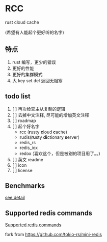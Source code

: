 # RCC

rust cloud cache

(希望有人能起个更好听的名字)

## 特点

1. rust 编写，更少的错误
1. 更好的性能
1. 更好的集群模式
1. 大 key set del 返回无阻塞

## todo list

1. [ ] 再次检查主从复制的逻辑
1. [ ] 去掉中文注释, 尽可能的增加英文注释
1. [ ] roadmap
1. [ ] 起个好名字
   - rcc (**r**usty **c**loud **c**ache)
   - rudis(**ru**sty **di**ctionary **s**erver)
   - redis_rs
   - redis_iox
   - redox (喜欢这个，但是被别的项目用了。。)
1. [ ] 英文 readme
1. [ ] icon
1. [ ] license

## Benchmarks

[see detail](./docs/benchmark.md)

## Supported redis commands

[Supported redis commands](./docs/supported_redis_cmds.md)

fork from <https://github.com/tokio-rs/mini-redis>
